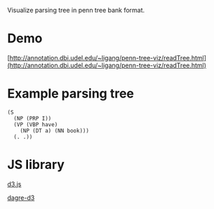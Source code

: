Visualize parsing tree in penn tree bank format.

# Demo
[http://annotation.dbi.udel.edu/~ligang/penn-tree-viz/readTree.html](http://annotation.dbi.udel.edu/~ligang/penn-tree-viz/readTree.html)

# Example parsing tree 
    (S
      (NP (PRP I))
      (VP (VBP have)
        (NP (DT a) (NN book)))
      (. .))

# JS library
[d3.js](http://d3js.org/)

[dagre-d3](https://github.com/cpettitt/dagre-d3)